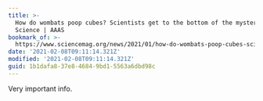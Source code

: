 ```yaml
---
title: >-
  How do wombats poop cubes? Scientists get to the bottom of the mystery |
  Science | AAAS
bookmark_of: >-
  https://www.sciencemag.org/news/2021/01/how-do-wombats-poop-cubes-scientists-get-bottom-mystery
date: '2021-02-08T09:11:14.321Z'
modified: '2021-02-08T09:11:14.321Z'
guid: 1b1dafa8-37e8-4684-9bd1-5563a6dbd98c
---
```

Very important info.
